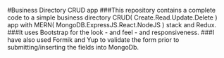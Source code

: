#Business Directory CRUD app
###This repository contains a complete code to a simple business directory CRUD( Create.Read.Update.Delete ) app with MERN( MongoDB.ExpressJS.React.NodeJS ) stack and Redux.
###It uses Bootstrap for the look - and feel - and responsiveness. 
###I have also used Formik and Yup to validate the form prior to submitting/inserting the fields into MongoDb. 

